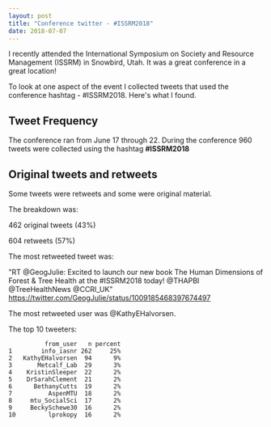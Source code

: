 ```yaml
---
layout: post
title: "Conference twitter - #ISSRM2018"
date: 2018-07-07
---
```


I recently attended the International Symposium on Society and Resource Management (ISSRM) in Snowbird, Utah. It was a great conference in a great location!

To look at one aspect of the event I collected tweets that used the conference hashtag - #ISSRM2018. Here's what I found.


## Tweet Frequency

The conference ran from June 17 through 22. During the conference 960 tweets were collected using the hashtag **#ISSRM2018**

## Original tweets and retweets

Some tweets were retweets and some were original material.

The breakdown was:

462 original tweets (43%)

604 retweets (57%)

The most retweeted tweet was:

"RT @GeogJulie: Excited to launch our new book The Human Dimensions of Forest & Tree Health at the #ISSRM2018 today! @THAPBI @TreeHealthNews @CCRI_UK" https://twitter.com/GeogJulie/status/1009185468397674497

The most retweeted user was @KathyEHalvorsen.

The top 10 tweeters:

              from_user   n percent
    1        info_iasnr 262     25%
    2   KathyEHalvorsen  94      9%
    3       Metcalf_Lab  29      3%
    4    KristinSleeper  22      2%
    5    DrSarahClement  21      2%
    6      BethanyCutts  19      2%
    7          AspenMTU  18      2%
    8     mtu_SocialSci  17      2%
    9     BeckySchewe30  16      2%
    10         lprokopy  16      2%
